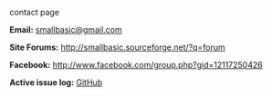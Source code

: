 contact page

<strong>Email:</strong>
<a href="mailto:smallbasic@gmail.com">smallbasic@gmail.com</a>

<strong>Site Forums:</strong>
http://smallbasic.sourceforge.net/?q=forum

<strong>Facebook:</strong>
http://www.facebook.com/group.php?gid=12117250426

<strong>Active issue log:</strong>
<a target=gh href=https://github.com/smallbasic/SmallBASIC/issues>GitHub</a>




